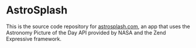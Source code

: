 # AstroSplash

This is the source code repository for [astrosplash.com](http://astrosplash.com), an app that uses the Astronomy Picture of the Day API provided by NASA and the Zend Expressive framework.
